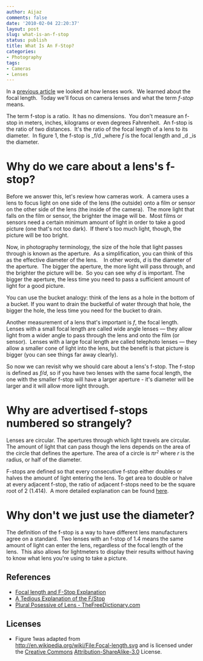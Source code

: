 ```yaml
---
author: Aijaz
comments: false
date: '2010-02-04 22:20:37'
layout: post
slug: what-is-an-f-stop
status: publish
title: What Is An F-Stop?
categories:
- Photography
tags:
- Cameras
- Lenses
---
```


In a [previous article](http://www.aijazansari.com/2010/01/23/how-camera-lenses-work/) we looked at how lenses work.  We learned about the focal
length.  Today we'll focus on camera lenses and what the term _f-stop_ means.

The term f-stop is a ratio.  It has no dimensions.  You don't measure an
f-stop in meters, inches, kilograms or even degrees Fahrenheit.  An f-stop is
the ratio of two distances.  It's the ratio of the focal length of a lens to
its diameter.  In figure 1, the f-stop is _f/d _where _f_ is the focal length
and _d _is the diameter.
<!--more-->

<!-- ai c /wp/fstop1.gif /wp/fstop1.gif 550 262 The f-stop of this lens is f/d -->

# Why do we care about a lens's f-stop?

Before we answer this, let's review how cameras work.  A camera uses a lens to
focus light on one side of the lens (the outside) onto a film or sensor on the
other side of the lens (the inside of the camera).  The more light that falls
on the film or sensor, the brighter the image will be.  Most films or sensors
need a certain minimum amount of light in order to take a good picture (one
that's not too dark).  If there's too much light, though, the picture will be
too bright.

Now, in photography terminology, the size of the hole that light passes
through is known as the aperture.  As a simplification, you can think of this
as the effective diameter of the lens.    In other words, _d_ is the diameter
of the aperture.  The bigger the aperture, the more light will pass through,
and the brighter the picture will be.  So you can see why _d_ is important.
The bigger the aperture, the less time you need to pass a sufficient amount of
light for a good picture.

You can use the bucket analogy: think of the lens as a hole in the bottom of a
bucket. If you want to drain the bucketful of water through that hole, the
bigger the hole, the less time you need for the bucket to drain.

Another measurement of a lens that's important is _f_, the focal length.
Lenses with a small focal length are called wide angle lenses — they allow
light from a wider angle to pass through the lens and onto the film (or
sensor).  Lenses with a large focal length are called telephoto lenses — they
allow a smaller cone of light into the lens, but the benefit is that picture
is bigger (you can see things far away clearly).

So now we can revisit why we should care about a lens's f-stop. The f-stop is
defined as _f/d_, so if you have two lenses with the same focal length, the
one with the smaller f-stop will have a larger aperture - it's diameter will
be larger and it will allow more light through.

# Why are advertised f-stops numbered so strangely?

Lenses are circular. The apertures through which light travels are circular.
The amount of light that can pass though the lens depends on the area of the
circle that defines the aperture. The area of a circle is <em>πr<small><sup>2</sup></small></em> where _r_ is
the radius, or half of the diameter.

F-stops are defined so that every consecutive f-stop either doubles or halves
the amount of light entering the lens. To get area to double or halve at every
adjacent f-stop, the ratio of adjacent f-stops need to be the square root of 2
(1.414).  A more detailed explanation can be found
[here](http://www.uscoles.com/fstop.htm).

# Why don't we just use the diameter?

The definition of the f-stop is a way to have different lens manufacturers
agree on a standard.  Two lenses with an f-stop of 1.4 means the same amount
of light can enter the lens, regardless of the focal length of the lens.  This
also allows for lightmeters to display their results without having to know
what lens you're using to take a picture.

## References

  * [Focal length and F-Stop Explanation](http://www.paragon-press.com/lens/lenchart.htm)
  * [A Tedious Explanation of the F/Stop](http://www.uscoles.com/fstop.htm)
  * [Plural Posessive of Lens - TheFreeDictionary.com](http://forum.thefreedictionary.com/postst4082_Plural-possessive-of--lens-.aspx)

## Licenses

  * Figure 1was adapted from  
http://en.wikipedia.org/wiki/File:Focal-length.svg and is licensed under
the [Creative Commons](http://en.wikipedia.org/wiki/Creative_Commons) [Attribution-ShareAlike-3.0](http://creativecommons.org/licenses/by-sa/3.0/) License.

